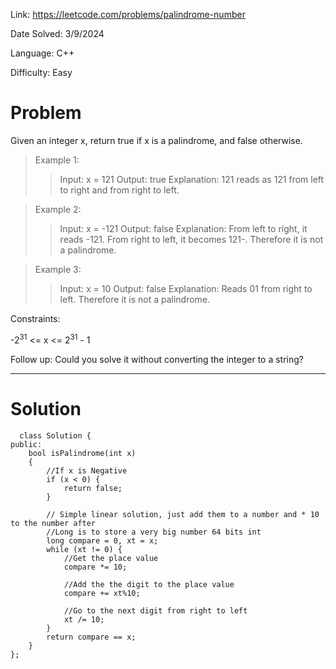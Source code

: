 Link: https://leetcode.com/problems/palindrome-number

Date Solved: 3/9/2024

Language: C++

Difficulty: Easy

# Problem

Given an integer x, return true if x is a 
palindrome, and false otherwise.

>Example 1:
>
>>Input: x = 121
>>Output: true
>>Explanation: 121 reads as 121 from left to right and from right to left.

>Example 2:
>
>>Input: x = -121
>>Output: false
>>Explanation: From left to right, it reads -121. From right to left, it becomes 121-. Therefore it is not a palindrome.

>Example 3:
>
>>Input: x = 10
>>Output: false
>>Explanation: Reads 01 from right to left. Therefore it is not a palindrome.
 
Constraints:

-2<sup>31</sup> <= x <= 2<sup>31</sup> - 1
 

Follow up: Could you solve it without converting the integer to a string?

---

# Solution

```
  class Solution {
public:
    bool isPalindrome(int x) 
    {
        //If x is Negative
        if (x < 0) {
            return false;
        }

        // Simple linear solution, just add them to a number and * 10 to the number after
        //Long is to store a very big number 64 bits int
        long compare = 0, xt = x;
        while (xt != 0) {
            //Get the place value
            compare *= 10;

            //Add the the digit to the place value
            compare += xt%10;

            //Go to the next digit from right to left
            xt /= 10;
        }
        return compare == x;
    }
};
```
